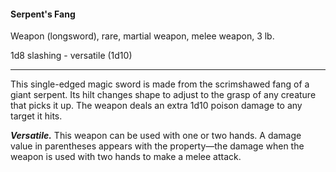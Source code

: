 #### Serpent's Fang

Weapon (longsword), rare, martial weapon, melee weapon, 3 lb.

1d8 slashing  - versatile (1d10)

---

This single-edged magic sword is made from the scrimshawed fang of a giant serpent. Its hilt changes shape to adjust to the grasp of any creature that picks it up. The weapon deals an extra 1d10 poison damage to any target it hits.

***Versatile.*** This weapon can be used with one or two hands. A damage value in parentheses appears with the property—the damage when the weapon is used with two hands to make a melee attack.